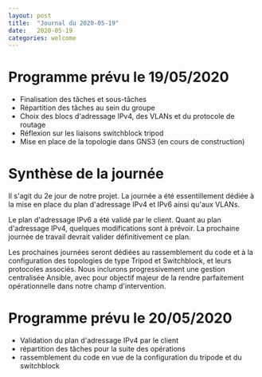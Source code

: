 ```yaml
---
layout: post
title:  "Journal du 2020-05-19"
date:   2020-05-19
categories: welcome
---
```


# Programme prévu le 19/05/2020

* Finalisation des tâches et sous-tâches
* Répartition des tâches au sein du groupe
* Choix des blocs d'adressage IPv4, des VLANs et du protocole de routage
* Réflexion sur les liaisons switchblock tripod
* Mise en place de la topologie dans GNS3 (en cours de construction)

# Synthèse de la journée

Il s'agit du 2e jour de notre projet. La journée a été essentillement dédiée à la mise en place du plan d'adressage IPv4 et IPv6 ainsi 
qu'aux VLANs.

Le plan d'adressage IPv6 a été validé par le client. Quant au plan d'adressage IPv4, quelques modifications sont à prévoir.
La prochaine journée de travail devrait valider définitivement ce plan.

Les prochaines journées seront dédiées au rassemblement du code et à la configuration des topologies de type Tripod et Switchblock, et leurs protocoles associés. Nous inclurons progressivement une gestion centralisée Ansible, avec pour objectif majeur de la rendre parfaitement opérationnelle dans notre champ d'intervention.

# Programme prévu le 20/05/2020

* Validation du plan d'adressage IPv4 par le client
* répartition des tâches pour la suite des opérations
* rassemblement du code en vue de la configuration du tripode et du switchblock
